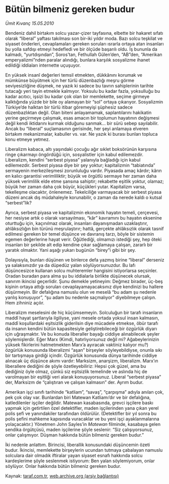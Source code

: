 # Bütün bilmeniz gereken budur

*Ümit Kıvanç 15.05.2010*

<div class="yazi"><p>Bendeniz dahil birtakım solcu yazar-çizer tayfasına, elbette bir hakaret sıfatı olarak “liberal” yaftası takılması son bir-iki yıldır moda. Bazı solcu teşkilat ve siyaset önderleri, cevaplamaları gereken soruları ısrarla ortaya atan insanları bu yolla safdışı etmeyi hedefledi ve bir ölçüde başarılı oldu. İş bununla da kalmadı, “yurtdışından”, Soros’tan, Fethullah Gülen’den, “AB”den, “Amerikan emperyalizmi”nden paralar alındığı, bunlara karşılık sosyalizme ihanet edildiği iddiaları internette uçuşuyor.</p>
<p>En yüksek insanî değerleri temsil etmekten, dükkânını korumak ve mümkünse büyütmek için her türlü düzenbazlığı meşru görme seviyesizliğine düşmek, ne yazık ki sadece bu tavrın sahiplerinin tarihte tutacağı yeri tayin etmekle kalmıyor. Yoksulu bu kadar fazla, yoksulluğu bu kadar acıtıcı, işsizi bu kadar çok olan bir memlekette, seçime girmeye kalktığında yüzde bir bile oy alamayan bir “sol” ortaya çıkarıyor. Sosyalizmin Türkiye’de halktan bir türlü itibar göremeyişi şüphesiz sadece düzenbazlıktan değil. Olan biteni anlayamamak, saplantılarını hakikatin yerine geçirmeye çalışmak, esas amacın bir toplumun hayatının değişmesi değil kendi iktidarını kurmak olduğunu sanmak... bir sürü sebep sayılabilir. Ancak bu “liberal” suçlamasının gerisinde, her şeyi anlamaya elveren birtakım mekanizmalar, kabuller vs. var. Ne yazık ki burası bunları topluca konu etmeye yetmez.</p>
<p>Liberalizm kabaca, altı yaşındaki çocuğu ağır sıklet boksörünün karşısına ringe çıkarmayı öngördüğü için, sosyalistler için kabul edilemezdir. Liberalizm, kendini “serbest piyasa” yalanıyla bağladığı için kabul edilemezdir. Serbest piyasa diye bir şey yoktur; kapitalizmin “tabiatında” sermayenin merkezileşmesi zorunluluğu vardır. Piyasada amaç kârdır; kârın en kalıcı garantisi verimliliktir; büyük ve örgütlü sermaye her zaman daha yüksek verimlilik elde etme şansına sahiptir; rekabette eşitlik yoktur, olamaz; büyük her zaman daha çok büyür, küçükleri yutar. Kapitalizm varsa, tekelleşme olacaktır, önlenemez. Tekelciliğe varmayacak bir serbest piyasa düzeni ancak dış müdahaleyle korunabilir, o zaman da nerede kaldı o kutsal “serbest”lik?</p>
<p>Ayrıca, serbest piyasa ve kapitalizmin ekonomik hayatın temeli, çerçevesi, her nesiyse artık o olarak varsayılması, “kâr” kavramını bu hayatın eksenine oturttuğu için, kaçınılmaz olarak, insanları dayanışmadan uzaklaştırır, ahlâksızlığın bin türünü meşrulaştırır; hattâ, gerçekte ahlâksızlık olarak tasnif edilmesi gereken bir temel düşünce ve davranış tarzı, böyle bir sistemin egemen değerlerine hayat verir. Öğütlediği, olmamızı istediği şey, hep öteki insanları bir şekilde alt edip kendine çıkar sağlamaya çalışan, zararlı bir yaratık olmaktır. Yani aşağı yukarı bugünün “birey”i gibi bir şey.</p>
<p>Dolayısıyla, bunları düşünen ve binlerce defa yazmış birine “liberal” derseniz ya salaksınızdır ya da düpedüz yalan söylüyorsunuzdur. Bu lafı düşüncesizce kullanan solcu muhteremler hangisini istiyorlarsa seçsinler. Oradan buradan para alma şu bu iddialarla birlikte düşünecek olursak, sanırım ikincisi geçerlidir. Şunu demekle yetineyim: Değmez birader, üç-beş kişinin ortaya attığı soruları cevaplayamayacaksınız diye kendinizi bu hallere düşürmeyin. Bir defalığına namuslu olun ve meselâ “bu adam şu nedenle yanlış konuşuyor”, “şu adam bu nedenle saçmalıyor” diyebilmeye çalışın. Hem zihniniz açılır.</p>
<p>Liberalizm meselesini de hiç küçümsemeyin. Solculuğun bir tarafı insanların maddî hayat şartlarıyla ilgiliyse, yani mesele ortada yoksul insan kalmasın, maddî koşullardaki eşitsizlik giderilsin diye mücadele etmekse, öbür tarafı da insanın kendini bütün kapasitesiyle geliştirebileceği bir özgürlük diyarı için uğraşmaktır. Ve bu konuda liberaller bayağı ciddiye alınabilecek şeyler söylemişlerdir. Eğer Marx (Kimdi, hatırlıyorsunuz değil mi? Ağabeylerinizin yüksek fikirlerini hatmetmekten Marx’a ayıracak vaktiniz kalıyor mu?) özgürlük konusunda liberalizmi “aşan” birşeyler söyleyebildiyse, onunla sıkı bir tartışmaya girdiği içindir. Özgürlük konusunda dünya tarihinde ciddiye alınacak üç düşünce akımı vardır: Marksizm, anarşizm, liberalizm. Marx’ın liberallere dediğini de şöyle özetleyebiliriz: Hepsi çok güzel, ama bu dediğiniz öyle olmaz, çünkü siz eşitsizlik temelinde ve aslında hiç de varolmayan bir eşitliği veri alarak konuşuyorsunuz. Liberal “serbest piyasa” der, Marksizm de “çalıştıran ve çalışan kalmasın” der. Ayrım budur.</p>
<p>Amerikan işçi sınıfı tarihinde “katliam”, “savaş”, “çarpışma” adıyla anılan çok, pek çok olay var. Bunlardan biri Matewan Katliamı’dır ve bir defalığına, katledilenler işçiler değildir. Matewan kasabasında, grevci işçilere baskı yapmak için getirtilen özel detektifler, maden işçilerinden yana çıkan yerel polis şefi ve yanındakiler tarafından öldürülür. (Detektifler bir yıl sonra bu polis şefini mahkeme kapısında vuracaklar ve bu yeni işçi ayaklanmalarına yolaçacaktır.) Yönetmen John Sayles’in <i>Matewan </i>filminde, kasabaya gelen sendika örgütçüsü, maden işçilerine şöyle seslenir: “Siz çalışıyorsunuz, onlar çalışmıyor. Düşman hakkında bütün bilmeniz gereken budur.”</p>
<p>İki nedenle anlattım. Birincisi, liberallik konusundaki düşüncemin özeti budur. İkincisi, memlekette birşeylerin ucundan tutmaya çabalayan namuslu solculara dair olmadık iftiralar yayan siyaset esnafı hakkında solcu kardeşlerime şöyle seslenmek istiyorum: Ben yalan söylemiyorum, onlar söylüyor. Onlar hakkında bütün bilmeniz gereken budur.</p></div>

Kaynak: [taraf.com.tr](http://www.taraf.com.tr:80/umit-kivanc/makale-butun-bilmeniz-gereken-budur.htm), [web.archive.org (arşiv bağlantısı)](http://web.archive.org/web/20100518112725/http://www.taraf.com.tr:80/umit-kivanc/makale-butun-bilmeniz-gereken-budur.htm)
